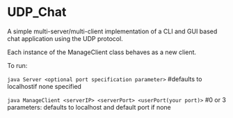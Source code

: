 # UDP_Chat
A simple multi-server/multi-client implementation of  a CLI and GUI based chat application using the UDP protocol.

Each instance of the ManageClient class behaves as a new client. 


To run:

  ```java Server <optional port specification parameter>```                                 #defaults to localhostif none specified
  
  ```java ManageClient <serverIP> <serverPort> <userPort(your port)>```                     #0 or 3 parameters: defaults to localhost and default port if none
